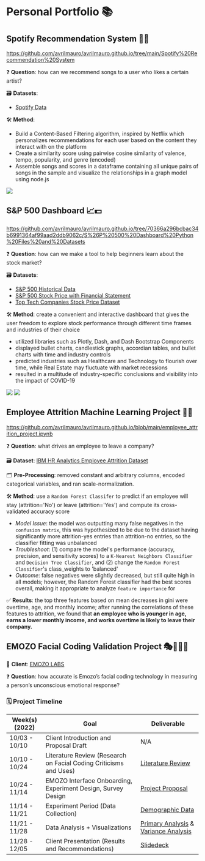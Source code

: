 # Personal Portfolio 📚
## Spotify Recommendation System 🎵💡
https://github.com/avrilmauro/avrilmauro.github.io/tree/main/Spotify%20Recommendation%20System

❓ **Question**: how can we recommend songs to a user who likes a certain artist?

🗃️ **Datasets**: 
- [Spotify Data](https://github.com/avrilmauro/avrilmauro.github.io/blob/main/Spotify%20Recommendation%20System/spotify.csv)

🛠️ **Method**: 
- Build a Content-Based Filtering algorithm, inspired by Netflix which personalizes recommendations for each user based on the content they interact with on the platform
- Create a similarity score using pairwise cosine similarity of valence, tempo, popularity, and genre (encoded)
- Assemble songs and scores in a dataframe containing all unique pairs of songs in the sample and visualize the relationships in a graph model using node.js

<img src="https://i.ibb.co/DLXT4r2/DS4300-HW5-Spotify-Recommendation-System-PPT.jpg">

## S&P 500 Dashboard 📈💵
https://github.com/avrilmauro/avrilmauro.github.io/tree/70366a296bcbac34b6991364af99aad2ddb9062c/S%26P%20500%20Dashboard%20Python%20Files%20and%20Datasets

❓ **Question**: how can we make a tool to help beginners learn about the stock market?

🗃️ **Datasets**: 
- [S&P 500 Historical Data](https://www.kaggle.com/datasets/henryhan117/sp-500-historical-data)
- [S&P 500 Stock Price with Financial Statement](https://www.kaggle.com/datasets/hanseopark/sp-500-stocks-value-with-financial-statement)
- [Top Tech Companies Stock Price Dataset](https://www.kaggle.com/datasets/tomasmantero/top-tech-companies-stock-price?select=List+of+SP+500+companies.csv)

🛠️ **Method**: create a convenient and interactive dashboard that gives the user freedom to explore stock performance through different time frames and industries of their choice 
- utilized libraries such as Plotly, Dash, and Dash Bootstrap Components
- displayed bullet charts, candlestick graphs, accordian tables, and bullet charts with time and industry controls
- predicted industries such as Healthcare and Technology to flourish over time, while Real Estate may fluctuate with market recessions
- resulted in a multitude of industry-specific conclusions and visibility into the impact of COVID-19

<img src="https://i.ibb.co/S6RckBb/S-P-500-Dashboard-Snapshot-1.png">
<img src="https://i.ibb.co/FBLrLG0/S-P-500-Dashboard-Snapshot-2.png">

## Employee Attrition Machine Learning Project 🏃💼
https://github.com/avrilmauro/avrilmauro.github.io/blob/main/employee_attrition_project.ipynb

❓ **Question**: what drives an employee to leave a company?

🗃️ **Dataset**: [IBM HR Analytics Employee Attrition Dataset](https://www.kaggle.com/datasets/pavansubhasht/ibm-hr-analytics-attrition-dataset)

🗂️ **Pre-Processing**: removed constant and arbitrary columns, encoded categorical variables, and ran scale-normalization.

🛠️ **Method**: use a `Random Forest Classifer` to predict if an employee will stay (attrition='No') or leave (attrition='Yes') and compute its cross-validated accuracy score
- *Model Issue*: the model was outputting many false negatives in the `confusion matrix`, this was hypothesized to be due to the dataset having significantly more attrition-yes entries than attrition-no entries, so the classifier fitting was unbalanced
- *Troubleshoot*: (1) compare the model's performance (accuracy, precision, and sensitivity scores) to a `K-Nearest Neighbors Classifier` and `Decision Tree Classifier`, and (2) change the `Random Forest Classifier`'s class_weights to 'balanced'
- *Outcome*: false negatives were slightly decreased, but still quite high in all models; however, the Random Forest classifier had the best scores overall, making it appropriate to analyze `feature importance` for

✅ **Results**: the top three features based on mean decreases in gini were overtime, age, and monthly income; after running the correlations of these features to attrition, we found that **an employee who is younger in age, earns a lower monthly income, and works overtime is likely to leave their company.**

## EMOZO Facial Coding Validation Project 🎭👩🏻‍💻
👤 **Client**: [EMOZO LABS](https://www.emozo.ai/)

❓ **Question**: how accurate is Emozo’s facial coding technology in measuring a person’s unconscious emotional response?

### 🗓️ Project Timeline
| Week(s)(2022) | Goal                                                                             | Deliverable                          |
|---------------|----------------------------------------------------------------------------------|--------------------------------------|
| 10/03 - 10/10 | Client Introduction and Proposal Draft                                           | N/A                                  |
| 10/10 - 10/24 | Literature Review (Research on Facial Coding Criticisms and Uses)                | [Literature Review](https://github.com/avrilmauro/avrilmauro.github.io/blob/c1ac6db963f4f75d99edc2797d70b0a05049dcef/EMOZO%20Facial%20Coding%20Accuracy%20Analysis/Facial%20Coding%20Literature%20Review.pdf)         |
| 10/24 - 11/14 | EMOZO Interface Onboarding, Experiment Design, Survey Design                     | [Project Proposal](https://github.com/avrilmauro/avrilmauro.github.io/blob/c1ac6db963f4f75d99edc2797d70b0a05049dcef/EMOZO%20Facial%20Coding%20Accuracy%20Analysis/11_10%20Updated%20Emozo%20Project%20Proposal.docx.pdf)                     |
| 11/14 - 11/21 | Experiment Period (Data Collection)                                              | [Demographic Data](https://github.com/avrilmauro/avrilmauro.github.io/blob/c1ac6db963f4f75d99edc2797d70b0a05049dcef/EMOZO%20Facial%20Coding%20Accuracy%20Analysis/emozo_demographic_visualizations.ipynb)                     |
| 11/21 - 11/28 | Data Analysis + Visualizations                                                   | [Primary Analysis](https://github.com/avrilmauro/avrilmauro.github.io/blob/c1ac6db963f4f75d99edc2797d70b0a05049dcef/EMOZO%20Facial%20Coding%20Accuracy%20Analysis/emozo_primary_data_analysis.ipynb) & [Variance Analysis](https://github.com/avrilmauro/avrilmauro.github.io/blob/c1ac6db963f4f75d99edc2797d70b0a05049dcef/EMOZO%20Facial%20Coding%20Accuracy%20Analysis/emozo_variance_analysis.ipynb) |
| 11/28 - 12/05 | Client Presentation (Results and Recommendations)                                | [Slidedeck](https://github.com/avrilmauro/avrilmauro.github.io/blob/main/Emozo%20Client%20Presentation.pdf)                            |

